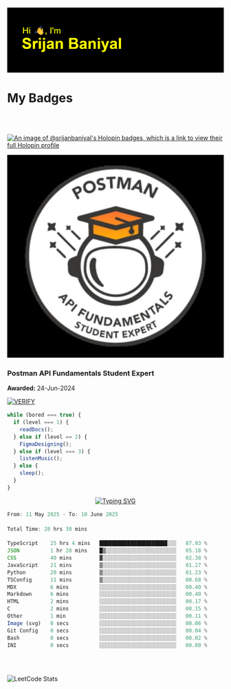 ![Header](./header.png)

# My Badges

<Br />
<Br />

[![An image of @srijanbaniyal's Holopin badges, which is a link to view their full Holopin profile](https://holopin.me/srijanbaniyal)](https://holopin.io/@srijanbaniyal)

[![Postman API Fundamentals Student Expert](/Postman.jpeg)](https://api.badgr.io/public/assertions/r9BLLy0oTfKJBbkGuDI1zA)

### Postman API Fundamentals Student Expert

**Awarded:** 24-Jun-2024

[![VERIFY](https://img.shields.io/badge/VERIFY-blue)](https://badgecheck.io?url=https%3A%2F%2Fapi.badgr.io%2Fpublic%2Fassertions%2Fr9BLLy0oTfKJBbkGuDI1zA)

```javascript
while (bored === true) {
  if (level === 1) {
    readDocs();
  } else if (level == 2) {
    FigmaDesigning();
  } else if (level === 3) {
    listenMusic();
  } else {
    sleep();
  }
}
```

<p align="center">
  <a href="https://git.io/typing-svg"><img src="https://readme-typing-svg.demolab.com?font=Tilt+Prism&size=30&pause=1000&color=0FF75B&center=true&vCenter=true&width=800&height=80&lines=Time+spent+on+various+Programming+languages" alt="Typing SVG" /></a>
</p>

<!--START_SECTION:waka-->

```TypeScript
From: 11 May 2025 - To: 10 June 2025

Total Time: 28 hrs 30 mins

TypeScript    25 hrs 4 mins   ██████████████████████░░░   87.93 %
JSON          1 hr 28 mins    █▒░░░░░░░░░░░░░░░░░░░░░░░   05.18 %
CSS           40 mins         ▓░░░░░░░░░░░░░░░░░░░░░░░░   02.38 %
JavaScript    21 mins         ▒░░░░░░░░░░░░░░░░░░░░░░░░   01.27 %
Python        20 mins         ▒░░░░░░░░░░░░░░░░░░░░░░░░   01.23 %
TSConfig      11 mins         ▒░░░░░░░░░░░░░░░░░░░░░░░░   00.68 %
MDX           6 mins          ░░░░░░░░░░░░░░░░░░░░░░░░░   00.40 %
Markdown      6 mins          ░░░░░░░░░░░░░░░░░░░░░░░░░   00.40 %
HTML          2 mins          ░░░░░░░░░░░░░░░░░░░░░░░░░   00.17 %
C             2 mins          ░░░░░░░░░░░░░░░░░░░░░░░░░   00.15 %
Other         1 min           ░░░░░░░░░░░░░░░░░░░░░░░░░   00.11 %
Image (svg)   0 secs          ░░░░░░░░░░░░░░░░░░░░░░░░░   00.06 %
Git Config    0 secs          ░░░░░░░░░░░░░░░░░░░░░░░░░   00.04 %
Bash          0 secs          ░░░░░░░░░░░░░░░░░░░░░░░░░   00.02 %
INI           0 secs          ░░░░░░░░░░░░░░░░░░░░░░░░░   00.00 %
```

<!--END_SECTION:waka-->

<Br />
<Br />

![LeetCode Stats](https://leetcard.jacoblin.cool/Srijan-Baniyal?theme=dark&font=Rasa&ext=contest)
